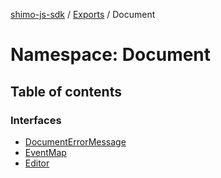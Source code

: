 [shimo-js-sdk](/README.md) / [Exports](/modules.md) / Document

# Namespace: Document

## Table of contents

### Interfaces

- [DocumentErrorMessage](/interfaces/Document.DocumentErrorMessage.md)
- [EventMap](/interfaces/Document.EventMap.md)
- [Editor](/interfaces/Document.Editor.md)
